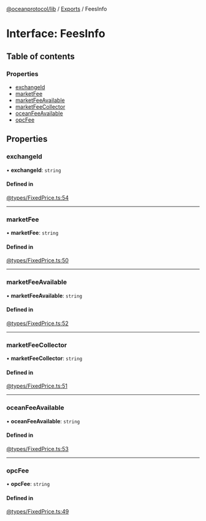 [@oceanprotocol/lib](../README.md) / [Exports](../modules.md) / FeesInfo

# Interface: FeesInfo

## Table of contents

### Properties

- [exchangeId](FeesInfo.md#exchangeid)
- [marketFee](FeesInfo.md#marketfee)
- [marketFeeAvailable](FeesInfo.md#marketfeeavailable)
- [marketFeeCollector](FeesInfo.md#marketfeecollector)
- [oceanFeeAvailable](FeesInfo.md#oceanfeeavailable)
- [opcFee](FeesInfo.md#opcfee)

## Properties

### exchangeId

• **exchangeId**: `string`

#### Defined in

[@types/FixedPrice.ts:54](https://github.com/oceanprotocol/ocean.js/blob/4f5a8cee/src/@types/FixedPrice.ts#L54)

___

### marketFee

• **marketFee**: `string`

#### Defined in

[@types/FixedPrice.ts:50](https://github.com/oceanprotocol/ocean.js/blob/4f5a8cee/src/@types/FixedPrice.ts#L50)

___

### marketFeeAvailable

• **marketFeeAvailable**: `string`

#### Defined in

[@types/FixedPrice.ts:52](https://github.com/oceanprotocol/ocean.js/blob/4f5a8cee/src/@types/FixedPrice.ts#L52)

___

### marketFeeCollector

• **marketFeeCollector**: `string`

#### Defined in

[@types/FixedPrice.ts:51](https://github.com/oceanprotocol/ocean.js/blob/4f5a8cee/src/@types/FixedPrice.ts#L51)

___

### oceanFeeAvailable

• **oceanFeeAvailable**: `string`

#### Defined in

[@types/FixedPrice.ts:53](https://github.com/oceanprotocol/ocean.js/blob/4f5a8cee/src/@types/FixedPrice.ts#L53)

___

### opcFee

• **opcFee**: `string`

#### Defined in

[@types/FixedPrice.ts:49](https://github.com/oceanprotocol/ocean.js/blob/4f5a8cee/src/@types/FixedPrice.ts#L49)
